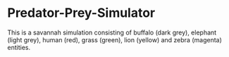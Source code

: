 # Predator-Prey-Simulator
This is a savannah simulation consisting of buffalo (dark grey), elephant (light grey), human (red), grass (green), lion (yellow) and zebra (magenta) entities.
